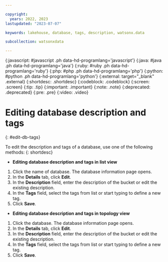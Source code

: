 ```yaml
---

copyright:
  years: 2022, 2023
lastupdated: "2023-07-07"

keywords: lakehouse, database, tags, description, watsonx.data

subcollection: watsonxdata

---
```


{:javascript: #javascript .ph data-hd-programlang='javascript'}
{:java: #java .ph data-hd-programlang='java'}
{:ruby: #ruby .ph data-hd-programlang='ruby'}
{:php: #php .ph data-hd-programlang='php'}
{:python: #python .ph data-hd-programlang='python'}
{:external: target="_blank" .external}
{:shortdesc: .shortdesc}
{:codeblock: .codeblock}
{:screen: .screen}
{:tip: .tip}
{:important: .important}
{:note: .note}
{:deprecated: .deprecated}
{:pre: .pre}
{:video: .video}

# Editing database description and tags
{: #edit-db-tags}

To edit the description and tags of a database, use one of the following methods:
{: shortdesc}

- **Editing database description and tags in list view**

1. Click the name of database. The database information page opens.
2. In the **Details** tab, click **Edit**.
3. In the **Description** field, enter the description of the bucket or edit the existing description.
4. In the **Tags** field, select the tags from list or start typing to define a new tag.
5. Click **Save**.

- **Editing database description and tags in topology view**

1. Click the database. The database information page opens.
2. In the **Details** tab, click **Edit**.
3. In the **Description** field, enter the description of the bucket or edit the existing description.
4. In the **Tags** field, select the tags from list or start typing to define a new tag.
5. Click **Save**.
